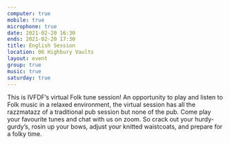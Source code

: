 ```yaml
---
computer: true
mobile: true
microphone: true
date: 2021-02-20 16:30
ends: 2021-02-20 17:30
title: English Session
location: 06 Highbury Vaults
layout: event
group: true
music: true
saturday: true
---
```

This is IVFDF’s virtual Folk tune session! An opportunity to play and listen to Folk music in a relaxed environment, the virtual session has all the razzmatazz of a traditional pub session but none of the pub.
Come play your favourite tunes and chat with us on zoom.
So crack out your hurdy-gurdy’s, rosin up your bows, adjust your knitted waistcoats, and prepare for a folky time.
